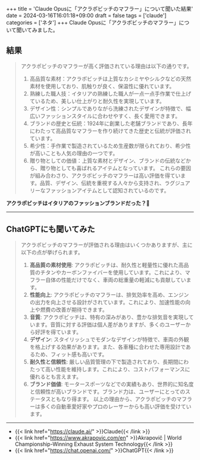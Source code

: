 +++
title = 'Claude Opusに「アクラポビッチのマフラー」について聞いた結果'
date = 2024-03-16T16:01:18+09:00
draft = false
tags = ['claude']
categories = ['ネタ']
+++
Claude Opusに「アクラポビッチのマフラー」について聞いてみました。  
## 結果

> アクラポビッチのマフラーが高く評価されている理由は以下の通りです。
> 1. 高品質な素材：アクラポビッチは上質なカシミヤやシルクなどの天然素材を使用しており、肌触りが良く、保温性に優れています。
> 2. 熟練した職人技：イタリアの熟練した職人が一点一点手作業で仕上げているため、美しい仕上がりと耐久性を実現しています。
> 3. デザイン性：シンプルでありながら洗練されたデザインが特徴で、幅広いファッションスタイルに合わせやすく、長く愛用できます。
> 4. ブランドの歴史と伝統：1924年に創業した老舗ブランドであり、長年にわたって高品質なマフラーを作り続けてきた歴史と伝統が評価されています。
> 5. 希少性：手作業で製造されているため生産数が限られており、希少性が高いことも人気の理由の一つです。
> 6. 贈り物としての価値：上質な素材とデザイン、ブランドの伝統などから、贈り物としても喜ばれるアイテムとなっています。
> これらの要因が組み合わさり、アクラポビッチのマフラーは高い評価を得ています。品質、デザイン、伝統を重視する人々から支持され、ラグジュアリーなファッションアイテムとして認知されているのです。

**アクラポビッチはイタリアのファッションブランドだった？🤔**

- - -

## ChatGPTにも聞いてみた

> アクラポビッチのマフラーが評価される理由はいくつかありますが、主に以下の点が挙げられます。
> 1. **高品質の素材使用**: アクラポビッチは、耐久性と軽量性に優れた高品質のチタンやカーボンファイバーを使用しています。これにより、マフラー自体の性能だけでなく、車両の総重量の軽減にも貢献しています。
> 2. **性能向上**: アクラポビッチのマフラーは、排気効率を高め、エンジンの出力を向上させる設計がされています。これにより、加速性能の向上や燃費の改善が期待できます。
> 3. **音質**: アクラポビッチは、特有の深みがあり、豊かな排気音を実現しています。音質に対する評価は個人差がありますが、多くのユーザーから好評を得ています。
> 4. **デザイン**: スタイリッシュでモダンなデザインが特徴で、車両の外観を格上げする効果があります。また、各車種に合わせた専用設計であるため、フィット感も高いです。
> 5. **耐久性と信頼性**: 厳しい品質管理の下で製造されており、長期間にわたって高い性能を維持します。これにより、コストパフォーマンスに優れるとも言えます。
> 6. **ブランド価値**: モータースポーツなどでの実績もあり、世界的に知名度と信頼性が高いブランドです。ブランド力は、ユーザーにとってのステータスともなり得ます。
> 以上の理由から、アクラポビッチのマフラーは多くの自動車愛好家やプロのレーサーからも高い評価を受けています。

- - -

- {{< link href="https://claude.ai/" >}}Claude{{< /link >}}
- {{< link href="https://www.akrapovic.com/en" >}}Akrapovič | World Championship-Winning Exhaust System Technology{{< /link >}}
- {{< link href="https://chat.openai.com/" >}}ChatGPT{{< /link >}}
